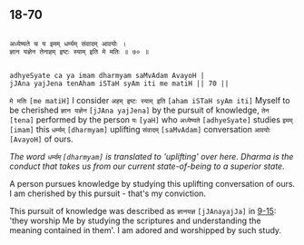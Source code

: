 ## 18-70


```shloka-sa

अध्येष्यते च य इमम् धर्म्यम् संवादम् आवयोः ।
ज्ञान यज्ञेन तेनाहम् इष्टः स्याम् इति मे मतिः ॥ ७० ॥

```
```shloka-sa-hk

adhyeSyate ca ya imam dharmyam saMvAdam AvayoH |
jJAna yajJena tenAham iSTaH syAm iti me matiH || 70 ||

```
`मे मतिः` `[me matiH]` I consider `अहम् इष्टः स्याम् इति` `[aham iSTaH syAm iti]` Myself to be cherished `ज्ञान यज्ञेन` `[jJAna yajJena]` by the pursuit of knowledge, `तेन` `[tena]` performed by the person `यः` `[yaH]` who `अध्येष्यते` `[adhyeSyate]` studies `इमम्` `[imam]` this `धर्म्यम्` `[dharmyam]` uplifting `संवादम्` `[saMvAdam]` conversation `आवयोः` `[AvayoH]` of ours.

_The word `धर्म्यम्` `[dharmyam]` is translated to 'uplifting' over here. Dharma is the conduct that takes us from our current state-of-being to a superior state._

A person pursues knowledge by studying this uplifting conversation of ours. I am cherished by this pursuit - that's my conviction. 

This pursuit of knowledge was described as 
`ज्ञानयज्ञ` `[jJAnayajJa]`
 in [9-15](9-15.md): 'they worship Me by studying the scriptures and understanding the meaning contained in them'. I am adored and worshipped by such study.


